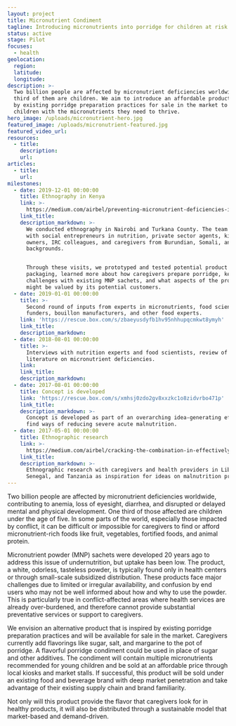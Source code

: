 ```yaml
---
layout: project
title: Micronutrient Condiment
tagline: Introducing micronutrients into porridge for children at risk of malnutrition
status: active
stage: Pilot
focuses:
  - health
geolocation:
  region:
  latitude:
  longitude:
description: >-
  Two billion people are affected by micronutrient deficiencies worldwide. One
  third of them are children. We aim to introduce an affordable product inspired
  by existing porridge preparation practices for sale in the market to reach
  children with the micronutrients they need to thrive.
hero_image: /uploads/micronutrient-hero.jpg
featured_image: /uploads/micronutrient-featured.jpg
featured_video_url:
resources:
  - title:
    description:
    url:
articles:
  - title:
    url:
milestones:
  - date: 2019-12-01 00:00:00
    title: Ethnography in Kenya
    link: >-
      https://medium.com/airbel/preventing-micronutrient-deficiencies-in-children-through-their-porridge-ba343c26b039
    link_title:
    description_markdown: >-
      We conducted ethnography in Nairobi and Turkana County. The team consulted
      with social entrepreneurs in nutrition, private sector agents, kiosk
      owners, IRC colleagues, and caregivers from Burundian, Somali, and Kenyan
      backgrounds.


      Through these visits, we prototyped and tested potential product
      packaging, learned more about how caregivers prepare porridge, key
      challenges with existing MNP sachets, and what aspects of the product
      might be valued by its potential customers.
  - date: 2019-01-01 00:00:00
    title: >-
      Second round of inputs from experts in micronutrients, food scientists,
      funders, bouillon manufacturers, and other food experts.
    link: 'https://rescue.box.com/s/zbaeyusdyfb1hv95nhhupqcmkwt8ymyh'
    link_title:
    description_markdown:
  - date: 2018-08-01 00:00:00
    title: >-
      Interviews with nutrition experts and food scientists, review of existing
      literature on micronutrient deficiencies.
    link:
    link_title:
    description_markdown:
  - date: 2017-08-01 00:00:00
    title: Concept is developed
    link: 'https://rescue.box.com/s/xmhsj0zdo2gv8xxzkc1o8zidvrbo471p'
    link_title:
    description_markdown: >-
      Concept is developed as part of an overarching idea-generating effort to
      find ways of reducing severe acute malnutrition.
  - date: 2017-05-01 00:00:00
    title: Ethnographic research
    link: >-
      https://medium.com/airbel/cracking-the-combination-in-effectively-preventing-malnutrition-f7f87dc4d145
    link_title:
    description_markdown: >-
      Ethnographic research with caregivers and health providers in Liberia,
      Senegal, and Tanzania as inspiration for ideas on malnutrition prevention.
---
```


Two billion people are affected by micronutrient deficiencies worldwide, contributing to anemia, loss of eyesight, diarrhea, and disrupted or delayed mental and physical development. One third of those affected are children under the age of five. In some parts of the world, especially those impacted by conflict, it can be difficult or impossible for caregivers to find or afford micronutrient-rich foods like fruit, vegetables, fortified foods, and animal protein.

Micronutrient powder (MNP) sachets were developed 20 years ago to address this issue of undernutrition, but uptake has been low. The product, a white, odorless, tasteless powder, is typically found only in health centers or through small-scale subsidized distribution. These products face major challenges due to limited or irregular availability, and confusion by end users who may not be well informed about how and why to use the powder. This is particularly true in conflict-affected areas where health services are already over-burdened, and therefore cannot provide substantial preventative services or support to caregivers.

We envision an alternative product that is inspired by existing porridge preparation practices and will be available for sale in the market. Caregivers currently add flavorings like sugar, salt, and margarine to the pot of porridge. A flavorful porridge condiment could be used in place of sugar and other additives. The condiment will contain multiple micronutrients recommended for young children and be sold at an affordable price through local kiosks and market stalls. If successful, this product will be sold under an existing food and beverage brand with deep market penetration and take advantage of their existing supply chain and brand familiarity.

Not only will this product provide the flavor that caregivers look for in healthy products, it will also be distributed through a sustainable model that market-based and demand-driven.

